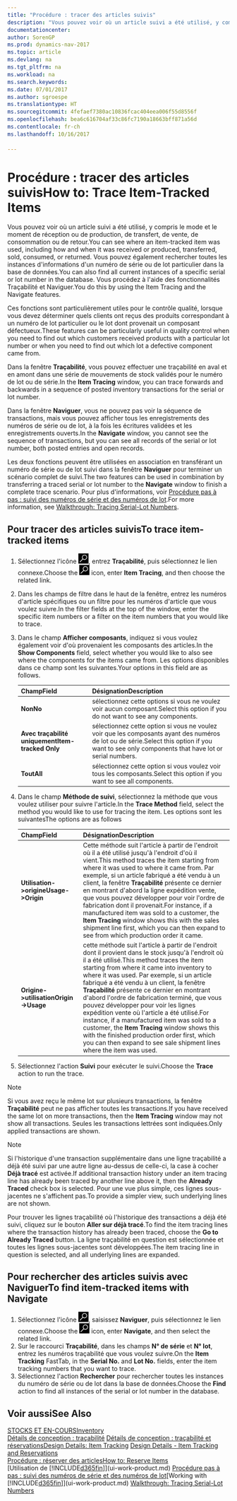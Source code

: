 ```yaml
---
title: "Procédure : tracer des articles suivis"
description: "Vous pouvez voir où un article suivi a été utilisé, y compris le mode et le moment de réception ou de production, de transfert, de vente, de consommation ou de retour. Vous pouvez également rechercher toutes les instances d'informations d'un numéro de série ou de lot particulier dans la base de données. Vous procédez à l'aide des fonctionnalités Traçabilité et Naviguer."
documentationcenter: 
author: SorenGP
ms.prod: dynamics-nav-2017
ms.topic: article
ms.devlang: na
ms.tgt_pltfrm: na
ms.workload: na
ms.search.keywords: 
ms.date: 07/01/2017
ms.author: sgroespe
ms.translationtype: HT
ms.sourcegitcommit: 4fefaef7380ac10836fcac404eea006f55d8556f
ms.openlocfilehash: bea6c616704af33c86fc7190a18663bff871a56d
ms.contentlocale: fr-ch
ms.lasthandoff: 10/16/2017

---
```

# <a name="how-to-trace-item-tracked-items"></a><span data-ttu-id="0d7b8-105">Procédure : tracer des articles suivis</span><span class="sxs-lookup"><span data-stu-id="0d7b8-105">How to: Trace Item-Tracked Items</span></span>
<span data-ttu-id="0d7b8-106">Vous pouvez voir où un article suivi a été utilisé, y compris le mode et le moment de réception ou de production, de transfert, de vente, de consommation ou de retour.</span><span class="sxs-lookup"><span data-stu-id="0d7b8-106">You can see where an item-tracked item was used, including how and when it was received or produced, transferred, sold, consumed, or returned.</span></span> <span data-ttu-id="0d7b8-107">Vous pouvez également rechercher toutes les instances d'informations d'un numéro de série ou de lot particulier dans la base de données.</span><span class="sxs-lookup"><span data-stu-id="0d7b8-107">You can also find all current instances of a specific serial or lot number in the database.</span></span> <span data-ttu-id="0d7b8-108">Vous procédez à l'aide des fonctionnalités Traçabilité et Naviguer.</span><span class="sxs-lookup"><span data-stu-id="0d7b8-108">You do this by using the Item Tracing and the Navigate features.</span></span>  

 <span data-ttu-id="0d7b8-109">Ces fonctions sont particulièrement utiles pour le contrôle qualité, lorsque vous devez déterminer quels clients ont reçus des produits correspondant à un numéro de lot particulier ou le lot dont provenait un composant défectueux.</span><span class="sxs-lookup"><span data-stu-id="0d7b8-109">These features can be particularly useful in quality control when you need to find out which customers received products with a particular lot number or when you need to find out which lot a defective component came from.</span></span>  

 <span data-ttu-id="0d7b8-110">Dans la fenêtre **Traçabilité**, vous pouvez effectuer une traçabilité en aval et en amont dans une série de mouvements de stock validés pour le numéro de lot ou de série.</span><span class="sxs-lookup"><span data-stu-id="0d7b8-110">In the **Item Tracing** window, you can trace forwards and backwards in a sequence of posted inventory transactions for the serial or lot number.</span></span>  

 <span data-ttu-id="0d7b8-111">Dans la fenêtre **Naviguer**, vous ne pouvez pas voir la séquence de transactions, mais vous pouvez afficher tous les enregistrements des numéros de série ou de lot, à la fois les écritures validées et les enregistrements ouverts.</span><span class="sxs-lookup"><span data-stu-id="0d7b8-111">In the **Navigate** window, you cannot see the sequence of transactions, but you can see all records of the serial or lot number, both posted entries and open records.</span></span>  

 <span data-ttu-id="0d7b8-112">Les deux fonctions peuvent être utilisées en association en transférant un numéro de série ou de lot suivi dans la fenêtre **Naviguer** pour terminer un scénario complet de suivi.</span><span class="sxs-lookup"><span data-stu-id="0d7b8-112">The two features can be used in combination by transferring a traced serial or lot number to the **Navigate** window to finish a complete trace scenario.</span></span> <span data-ttu-id="0d7b8-113">Pour plus d'informations, voir [Procédure pas à pas : suivi des numéros de série et des numéros de lot](walkthrough-tracing-serial-lot-numbers.md).</span><span class="sxs-lookup"><span data-stu-id="0d7b8-113">For more information, see [Walkthrough: Tracing Serial-Lot Numbers](walkthrough-tracing-serial-lot-numbers.md).</span></span>  

## <a name="to-trace-item-tracked-items"></a><span data-ttu-id="0d7b8-114">Pour tracer des articles suivis</span><span class="sxs-lookup"><span data-stu-id="0d7b8-114">To trace item-tracked items</span></span>  

1.  <span data-ttu-id="0d7b8-115">Sélectionnez l'icône ![Page ou état pour la recherche](media/ui-search/search_small.png "Page ou état pour la recherche"), entrez **Traçabilité**, puis sélectionnez le lien connexe.</span><span class="sxs-lookup"><span data-stu-id="0d7b8-115">Choose the ![Search for Page or Report](media/ui-search/search_small.png "Search for Page or Report icon") icon, enter **Item Tracing**, and then choose the related link.</span></span>  
2.  <span data-ttu-id="0d7b8-116">Dans les champs de filtre dans le haut de la fenêtre, entrez les numéros d'article spécifiques ou un filtre pour les numéros d'article que vous voulez suivre.</span><span class="sxs-lookup"><span data-stu-id="0d7b8-116">In the filter fields at the top of the window, enter the specific item numbers or a filter on the item numbers that you would like to trace.</span></span>  
3.  <span data-ttu-id="0d7b8-117">Dans le champ **Afficher composants**, indiquez si vous voulez également voir d'où provenaient les composants des articles.</span><span class="sxs-lookup"><span data-stu-id="0d7b8-117">In the **Show Components** field, select whether you would like to also see where the components for the items came from.</span></span> <span data-ttu-id="0d7b8-118">Les options disponibles dans ce champ sont les suivantes.</span><span class="sxs-lookup"><span data-stu-id="0d7b8-118">Your options in this field are as follows.</span></span>  

    |<span data-ttu-id="0d7b8-119">Champ</span><span class="sxs-lookup"><span data-stu-id="0d7b8-119">Field</span></span>|<span data-ttu-id="0d7b8-120">Désignation</span><span class="sxs-lookup"><span data-stu-id="0d7b8-120">Description</span></span>|  
    |----------------------------------|---------------------------------------|  
    |<span data-ttu-id="0d7b8-121">**Non**</span><span class="sxs-lookup"><span data-stu-id="0d7b8-121">**No**</span></span>|<span data-ttu-id="0d7b8-122">sélectionnez cette options si vous ne voulez voir aucun composant.</span><span class="sxs-lookup"><span data-stu-id="0d7b8-122">Select this option if you do not want to see any components.</span></span>|  
    |<span data-ttu-id="0d7b8-123">**Avec traçabilité uniquement**</span><span class="sxs-lookup"><span data-stu-id="0d7b8-123">**Item-tracked Only**</span></span>|<span data-ttu-id="0d7b8-124">sélectionnez cette option si vous ne voulez voir que les composants ayant des numéros de lot ou de série.</span><span class="sxs-lookup"><span data-stu-id="0d7b8-124">Select this option if you want to see only components that have lot or serial numbers.</span></span>|  
    |<span data-ttu-id="0d7b8-125">**Tout**</span><span class="sxs-lookup"><span data-stu-id="0d7b8-125">**All**</span></span>|<span data-ttu-id="0d7b8-126">sélectionnez cette option si vous voulez voir tous les composants.</span><span class="sxs-lookup"><span data-stu-id="0d7b8-126">Select this option if you want to see all components.</span></span>|  

4.  <span data-ttu-id="0d7b8-127">Dans le champ **Méthode de suivi**, sélectionnez la méthode que vous voulez utiliser pour suivre l'article.</span><span class="sxs-lookup"><span data-stu-id="0d7b8-127">In the **Trace Method** field, select the method you would like to use for tracing the item.</span></span> <span data-ttu-id="0d7b8-128">Les options sont les suivantes</span><span class="sxs-lookup"><span data-stu-id="0d7b8-128">The options are as follows</span></span>  

    |<span data-ttu-id="0d7b8-129">Champ</span><span class="sxs-lookup"><span data-stu-id="0d7b8-129">Field</span></span>|<span data-ttu-id="0d7b8-130">Désignation</span><span class="sxs-lookup"><span data-stu-id="0d7b8-130">Description</span></span>|  
    |----------------------------------|---------------------------------------|  
    |<span data-ttu-id="0d7b8-131">**Utilisation->origine**</span><span class="sxs-lookup"><span data-stu-id="0d7b8-131">**Usage->Origin**</span></span>|<span data-ttu-id="0d7b8-132">Cette méthode suit l'article à partir de l'endroit où il a été utilisé jusqu'à l'endroit d'où il vient.</span><span class="sxs-lookup"><span data-stu-id="0d7b8-132">This method traces the item starting from where it was used to where it came from.</span></span> <span data-ttu-id="0d7b8-133">Par exemple, si un article fabriqué a été vendu à un client, la fenêtre **Traçabilité** présente ce dernier en montrant d'abord la ligne expédition vente, que vous pouvez développer pour voir l'ordre de fabrication dont il provenait.</span><span class="sxs-lookup"><span data-stu-id="0d7b8-133">For instance, if a manufactured item was sold to a customer, the **Item Tracing** window shows this with the sales shipment line first, which you can then expand to see from which production order it came.</span></span>|  
    |<span data-ttu-id="0d7b8-134">**Origine->utilisation**</span><span class="sxs-lookup"><span data-stu-id="0d7b8-134">**Origin->Usage**</span></span>|<span data-ttu-id="0d7b8-135">cette méthode suit l'article à partir de l'endroit dont il provient dans le stock jusqu'à l'endroit où il a été utilisé.</span><span class="sxs-lookup"><span data-stu-id="0d7b8-135">This method traces the item starting from where it came into inventory to where it was used.</span></span> <span data-ttu-id="0d7b8-136">Par exemple, si un article fabriqué a été vendu à un client, la fenêtre **Traçabilité** présente ce dernier en montrant d'abord l'ordre de fabrication terminé, que vous pouvez développer pour voir les lignes expédition vente où l'article a été utilisé.</span><span class="sxs-lookup"><span data-stu-id="0d7b8-136">For instance, if a manufactured item was sold to a customer, the **Item Tracing** window shows this with the finished production order first, which you can then expand to see sale shipment lines where the item was used.</span></span>|  

5.  <span data-ttu-id="0d7b8-137">Sélectionnez l'action **Suivi** pour exécuter le suivi.</span><span class="sxs-lookup"><span data-stu-id="0d7b8-137">Choose the **Trace** action to run the trace.</span></span>  

> [!NOTE]  
>  <span data-ttu-id="0d7b8-138">Si vous avez reçu le même lot sur plusieurs transactions, la fenêtre **Traçabilité** peut ne pas afficher toutes les transactions.</span><span class="sxs-lookup"><span data-stu-id="0d7b8-138">If you have received the same lot on more transactions, then the **Item Tracing** window may not show all transactions.</span></span> <span data-ttu-id="0d7b8-139">Seules les transactions lettrées sont indiquées.</span><span class="sxs-lookup"><span data-stu-id="0d7b8-139">Only applied transactions are shown.</span></span>  

> [!NOTE]  
>  <span data-ttu-id="0d7b8-140">Si l'historique d'une transaction supplémentaire dans une ligne traçabilité a déjà été suivi par une autre ligne au-dessus de celle-ci, la case à cocher **Déjà tracé** est activée.</span><span class="sxs-lookup"><span data-stu-id="0d7b8-140">If additional transaction history under an item tracing line has already been traced by another line above it, then the **Already Traced** check box is selected.</span></span> <span data-ttu-id="0d7b8-141">Pour une vue plus simple, ces lignes sous-jacentes ne s'affichent pas.</span><span class="sxs-lookup"><span data-stu-id="0d7b8-141">To provide a simpler view, such underlying lines are not shown.</span></span>  
>   
>  <span data-ttu-id="0d7b8-142">Pour trouver les lignes traçabilité où l'historique des transactions a déjà été suivi, cliquez sur le bouton **Aller sur déjà tracé**.</span><span class="sxs-lookup"><span data-stu-id="0d7b8-142">To find the item tracing lines where the transaction history has already been traced, choose the **Go to Already Traced** button.</span></span> <span data-ttu-id="0d7b8-143">La ligne traçabilité en question est sélectionnée et toutes les lignes sous-jacentes sont développées.</span><span class="sxs-lookup"><span data-stu-id="0d7b8-143">The item tracing line in question is selected, and all underlying lines are expanded.</span></span>  

## <a name="to-find-item-tracked-items-with-navigate"></a><span data-ttu-id="0d7b8-144">Pour rechercher des articles suivis avec Naviguer</span><span class="sxs-lookup"><span data-stu-id="0d7b8-144">To find item-tracked items with Navigate</span></span>  

1.  <span data-ttu-id="0d7b8-145">Sélectionnez l'icône ![Page ou état pour la recherche](media/ui-search/search_small.png "Page ou état pour la recherche"), saisissez **Naviguer**, puis sélectionnez le lien connexe.</span><span class="sxs-lookup"><span data-stu-id="0d7b8-145">Choose the ![Search for Page or Report](media/ui-search/search_small.png "Search for Page or Report icon") icon, enter **Navigate**, and then select the related link.</span></span>  
2.  <span data-ttu-id="0d7b8-146">Sur le raccourci **Traçabilité**, dans les champs **N° de série** et **N° lot**, entrez les numéros traçabilité que vous voulez suivre.</span><span class="sxs-lookup"><span data-stu-id="0d7b8-146">On the **Item Tracking** FastTab, in the **Serial No.** and **Lot No.** fields, enter the item tracking numbers that you want to trace.</span></span>  
3.  <span data-ttu-id="0d7b8-147">Sélectionnez l'action **Rechercher** pour rechercher toutes les instances du numéro de série ou de lot dans la base de données.</span><span class="sxs-lookup"><span data-stu-id="0d7b8-147">Choose the **Find** action to find all instances of the serial or lot number in the database.</span></span>  

## <a name="see-also"></a><span data-ttu-id="0d7b8-148">Voir aussi</span><span class="sxs-lookup"><span data-stu-id="0d7b8-148">See Also</span></span>  
[<span data-ttu-id="0d7b8-149">STOCKS ET EN-COURS</span><span class="sxs-lookup"><span data-stu-id="0d7b8-149">Inventory</span></span>](inventory-manage-inventory.md)  
<span data-ttu-id="0d7b8-150">[Détails de conception : traçabilité](design-details-item-tracking.md)
[Détails de conception : traçabilité et réservations](design-details-item-tracking-and-reservations.md)</span><span class="sxs-lookup"><span data-stu-id="0d7b8-150">[Design Details: Item Tracking](design-details-item-tracking.md)
[Design Details - Item Tracking and Reservations](design-details-item-tracking-and-reservations.md)</span></span>  
[<span data-ttu-id="0d7b8-151">Procédure : réserver des articles</span><span class="sxs-lookup"><span data-stu-id="0d7b8-151">How to: Reserve Items</span></span>](inventory-how-to-reserve-items.md)  
<span data-ttu-id="0d7b8-152">[Utilisation de [!INCLUDE[d365fin](includes/d365fin_md.md)]](ui-work-product.md)
[Procédure pas à pas : suivi des numéros de série et des numéros de lot](walkthrough-tracing-serial-lot-numbers.md)</span><span class="sxs-lookup"><span data-stu-id="0d7b8-152">[Working with [!INCLUDE[d365fin](includes/d365fin_md.md)]](ui-work-product.md)
[Walkthrough: Tracing Serial-Lot Numbers](walkthrough-tracing-serial-lot-numbers.md)</span></span>

